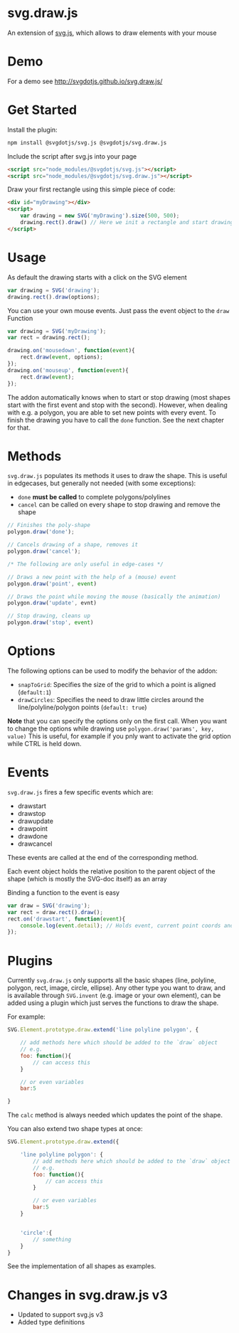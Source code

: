 svg.draw.js
===========

An extension of [svg.js](https://github.com/svgdotjs/svg.js), which allows to draw elements with your mouse

# Demo

For a demo see http://svgdotjs.github.io/svg.draw.js/

# Get Started

Install the plugin:
```sh
npm install @svgdotjs/svg.js @svgdotjs/svg.draw.js
```

Include the script after svg.js into your page
```html
<script src="node_modules/@svgdotjs/svg.js"></script>
<script src="node_modules/@svgdotjs/svg.draw.js"></script>
```

Draw your first rectangle using this simple piece of code:

```html
<div id="myDrawing"></div>
<script>
	var drawing = new SVG('myDrawing').size(500, 500);
	drawing.rect().draw() // Here we init a rectangle and start drawing it
</script>
```

# Usage

As default the drawing starts with a click on the SVG element

```js
var drawing = SVG('drawing');
drawing.rect().draw(options);
```

You can use your own mouse events. Just pass the event object to the `draw` Function

```js
var drawing = SVG('myDrawing');
var rect = drawing.rect();

drawing.on('mousedown', function(event){
	rect.draw(event, options);
});
drawing.on('mouseup', function(event){
	rect.draw(event);
});
```

The addon automatically knows when to start or stop drawing (most shapes start with the first event and stop with the second).
However, when dealing with e.g. a polygon, you are able to set new points with every event. To finish the drawing you have to call the `done` function.
See the next chapter for that.

# Methods

`svg.draw.js` populates its methods it uses to draw the shape. This is useful in edgecases, but generally not needed (with some exceptions):
- `done` **must be called** to complete polygons/polylines  
- `cancel` can be called on every shape to stop drawing and remove the shape
```js
// Finishes the poly-shape
polygon.draw('done');

// Cancels drawing of a shape, removes it
polygon.draw('cancel');

/* The following are only useful in edge-cases */

// Draws a new point with the help of a (mouse) event
polygon.draw('point', event)

// Draws the point while moving the mouse (basically the animation)
polygon.draw('update', evnt)

// Stop drawing, cleans up
polygon.draw('stop', event)
```
	
# Options

The following options can be used to modify the behavior of the addon:

- `snapToGrid`: Specifies the size of the grid to which a point is aligned (`default:1`)
- `drawCircles`: Specifies the need to draw little circles around the line/polyline/polygon points (`default: true`)

**Note** that you can specify the options only on the first call. When you want to change the options while drawing use `polygon.draw('params', key, value)` This is useful, for example if you pnly want to activate the grid option while CTRL is held down.

# Events

`svg.draw.js` fires a few specific events which are:

- drawstart
- drawstop
- drawupdate
- drawpoint
- drawdone
- drawcancel

These events are called at the end of the corresponding method.

Each event object holds the relative position to the parent object of the shape (which is mostly the SVG-doc itself) as an array

Binding a function to the event is easy

```js
var draw = SVG('drawing');
var rect = draw.rect().draw();
rect.on('drawstart', function(event){
	console.log(event.detail); // Holds event, current point coords and matrix
});
```

# Plugins

Currently `svg.draw.js` only supports all the basic shapes (line, polyline, polygon, rect, image, circle, ellipse).
Any other type you want to draw, and is available through `SVG.invent` (e.g. image or your own element), can be added using a plugin which just serves the functions to draw the shape.

For example:

```js
SVG.Element.prototype.draw.extend('line polyline polygon', {

	// add methods here which should be added to the `draw` object
	// e.g.
	foo: function(){
		// can access this
	}

	// or even variables
	bar:5

}
```

The `calc` method is always needed which updates the point of the shape.

You can also extend two shape types at once:

```js
SVG.Element.prototype.draw.extend({

	'line polyline polygon': {
		// add methods here which should be added to the `draw` object
		// e.g.
		foo: function(){
			// can access this
		}

		// or even variables
		bar:5
	}


	'circle':{
		// something
	}
}
```

See the implementation of all shapes as examples.


# Changes in svg.draw.js v3

- Updated to support svg.js v3
- Added type definitions
